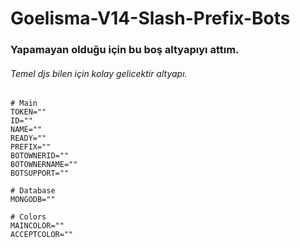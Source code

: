 # Goelisma-V14-Slash-Prefix-Bots
### Yapamayan olduğu için bu boş altyapıyı attım.
###### Temel djs bilen için kolay gelicektir altyapı.

```
# Main
TOKEN=""
ID=""
NAME=""
READY=""
PREFIX=""
BOTOWNERID=""
BOTOWNERNAME=""
BOTSUPPORT=""

# Database
MONGODB=""

# Colors
MAINCOLOR=""
ACCEPTCOLOR=""
